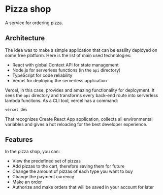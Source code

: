 # Pizza shop

A service for ordering pizza.

## Architecture

The idea was to make a simple application that can be easility deployed on some free platform. Here is the list of main used technologies:

* React with global Context API for state management
* Node.js for serverless functions (in the `api` directory)
* TypeScript for code reliability
* Vercel for deploying the serverless application

Vercel, in this case, provides and amazing functionality for deployment. It sees the `api` directory and transforms every back-end route into serverless lambda funcitons. As a CLI tool, vercel has a command:

```bash
vercel dev
```

That recognizes Create React App application, collects all environmental variables and gives a hot reloading for the best developer experience.

## Features

In the pizza shop, you can:

* View the predefined set of pizzas
* Add pizzas to the cart, therefore saving them for future
* Change the amount of pizzas of each type you want to buy
* Change the payment currency
* Make an order
* Authorize and make orders that will be saved in your account for later 
